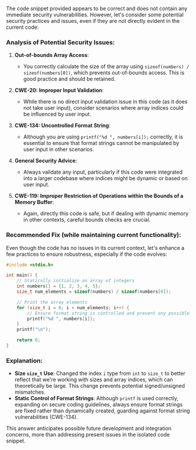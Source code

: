 The code snippet provided appears to be correct and does not contain any immediate security vulnerabilities. However, let's consider some potential security practices and issues, even if they are not directly evident in the current code:

### Analysis of Potential Security Issues:

1. **Out-of-bounds Array Access**:
   - You correctly calculate the size of the array using `sizeof(numbers) / sizeof(numbers[0])`, which prevents out-of-bounds access. This is good practice and should be retained.

2. **CWE-20: Improper Input Validation**:
   - While there is no direct input validation issue in this code (as it does not take user input), consider scenarios where array indices could be influenced by user input.

3. **CWE-134: Uncontrolled Format String**:
   - Although you are using `printf("%d ", numbers[i]);` correctly, it is essential to ensure that format strings cannot be manipulated by user input in other scenarios.

4. **General Security Advice**:
   - Always validate any input, particularly if this code were integrated into a larger codebase where indices might be dynamic or based on user input.
   
5. **CWE-119: Improper Restriction of Operations within the Bounds of a Memory Buffer**:
   - Again, directly this code is safe, but if dealing with dynamic memory in other contexts, careful bounds checks are crucial.

### Recommended Fix (while maintaining current functionality):
Even though the code has no issues in its current context, let's enhance a few practices to ensure robustness, especially if the code evolves:

```c
#include <stdio.h>

int main() {
    // Statically initialize an array of integers
    int numbers[] = {1, 2, 3, 4, 5};
    size_t num_elements = sizeof(numbers) / sizeof(numbers[0]);

    // Print the array elements
    for (size_t i = 0; i < num_elements; i++) {
        // Ensure format string is controlled and prevent any possible issues with unchecked format specifiers
        printf("%d ", numbers[i]);
    }
    printf("\n");

    return 0;
}
```

### Explanation:

- **Size `size_t` Use**: Changed the index `i` type from `int` to `size_t` to better reflect that we're working with sizes and array indices, which can theoretically be large. This change prevents potential signed/unsigned mismatches.
- **Static Control of Format Strings**: Although `printf` is used correctly, expanding on secure coding guidelines, always ensure format strings are fixed rather than dynamically created, guarding against format string vulnerabilities (CWE-134).

This answer anticipates possible future development and integration concerns, more than addressing present issues in the isolated code snippet.